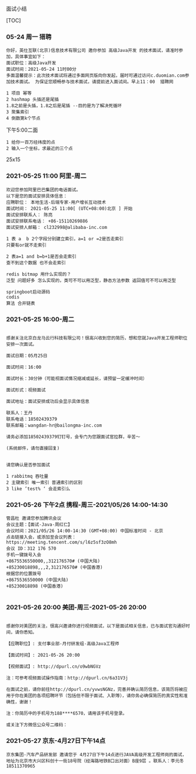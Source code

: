 面试小结

[TOC]



### 05-24 周一  猎聘

```
你好，英仕互联(北京)信息技术有限公司 邀你参加 高级Java开发 的技术面试，请准时参加，具体事宜如下：
面试职位：高级Java开发
面试时间：2021-05-24 11时00分
多面温馨提示：此次技术面试将通过多面网页版向你发起，届时可通过访问c.duomian.com参加技术面试。 为保证您顺畅参与技术面试，请提前进入面试间。早上11：00  猎聘网 
```

```
1 项目 幂等
2 hashmap 头插还是尾插 
1.8之前是头插，1.8之后是尾插 --目的是为了解决死循环
3 聚集索引
4 倒数第k个节点
```

下午5:00二面

```
1 给你一百万经纬度的点
2 输入一个坐标，求最近的三个点
```

25x15



### 2021-05-25 11:00 阿里-周二

```
欢迎您参加阿里巴巴集团的电话面试。
以下是您的面试安排具体信息：
应聘职位： 本地生活-后端专家-用户增长互动技术
面试时间： 2021-05-25 11:00[ (UTC+08:00)北京 ] 开始
面试安排联系人： 陈亮
面试安排联系电话： +86-15110269886
面试安排人邮箱： cl232998@alibaba-inc.com
```

```
1 表 a  b 2个字段分别建立索引，a=1 or =2是否走索引
只要有or就不走索引

2 表a=1 and b=b+1是否会走索引
查不到这个数据 也不会走索引

redis bitmap 用什么实现的？
泛型 问题好多 怎么实现的，类可不可以用泛型，静态方法参数 返回值可不可以用泛型

springboot启动源码
codis
算法 合并链表
```



### 2021-05-25 16:00-周二

```

感谢关注北京白龙马云行科技有限公司！很高兴收到您的简历，想和您就Java开发工程师职位安排一次面试。

面试日期：05月25日

面试时间：16:00

面试时长：30分钟（可能视面试情况缩减或延长，请预留一定缓冲时间）

面试形式：视频面试

面试地址：面试安排成功后会显示具体信息

联系人：王丹
联系电话：18502439379
联系邮箱：wangdan-hr@bailongma-inc.com

请务必添加18502439379钉钉号，会专门为您跟面试官拉群，辛苦～

(系统邮件，请勿直接回复)


请您确认是否参加面试
```

```
1 rabbitmq 吞吐量
2 主键索引 唯一索引 普通索引的区别
3 like ’test% ‘ 会走索引么
```



### 2021-05-26 下午2点 携程-周三-2021/05/26 14:00-14:30 

```
管昌杜 邀请您参加腾讯会议 
会议主题：【面试-Java-周红仁】 
会议时间：2021/05/26 14:00-14:30 (GMT+08:00) 中国标准时间 - 北京 
点击链接入会，或添加至会议列表： 
https://meeting.tencent.com/s/l6z5sf3zO8mh 
会议 ID：312 176 570 
手机一键拨号入会 
+8675536550000,,312176570# (中国大陆) 
+85230018898,,,2,312176570# (中国香港) 
根据您的位置拨号 
+8675536550000 (中国大陆) 
+85230018898 (中国香港)
```

```

```



### 2021-05-26 20:00 美团-周三-2021-05-26 20:00

```

感谢你对美团的关注，很高兴邀请你进行视频面试，以下是面试相关信息，已与面试官沟通好时间，请你悉知。

【应聘职位】: 支付事业部-月付研发组-高级Java工程师

【面试时间】: 2021-05-26 20:00

【视频面试】: http://dpurl.cn/o9wbNGVz

注：可参考视频面试操作指南：http://dpurl.cn/6a31V3j

在面试之前，请你前往http://dpurl.cn/yvwsNGNz，完善并确认简历信息，该简历将被应用于你在美团的各项招聘环节（包括但不限于面试、入职等），请你务必确保简历的真实性和准确性，谢谢！

注：你简历中的手机号为188****6570，请用该手机号登录。

或关注下方微信公众号二维码：
```

### 2021-05-27  京东-4月27日下午14点

```
京东集团-汽车产品研发部 邀请您于 4月27日下午14点进行JAVA高级开发工程师岗的面试， 地址为北京市大兴区科创十一街18号院（经海路地铁B口出对面）B座9层 。联系人：李元冬 18511370965
```

